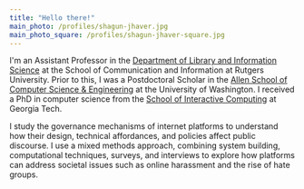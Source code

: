 ```yaml
---
title: "Hello there!"
main_photo: /profiles/shagun-jhaver.jpg
main_photo_square: /profiles/shagun-jhaver-square.jpg
---
```


I'm an Assistant Professor in the [Department of Library and Information Science](https://comminfo.rutgers.edu/about/library-and-information-science-department/) at the School of Communication and Information at Rutgers University. Prior to this, I was a Postdoctoral Scholar in the [Allen School of Computer Science & Engineering](https://www.cs.washington.edu/) at the University of Washington. I received a PhD in computer science from the [School of Interactive Computing](https://ic.gatech.edu/) at Georgia Tech.

I study the governance mechanisms of internet platforms to understand how their design, technical affordances, and policies affect public discourse. I use a mixed methods approach, combining system building, computational techniques, surveys, and interviews to explore how platforms can address societal issues such as online harassment and the rise of hate groups.